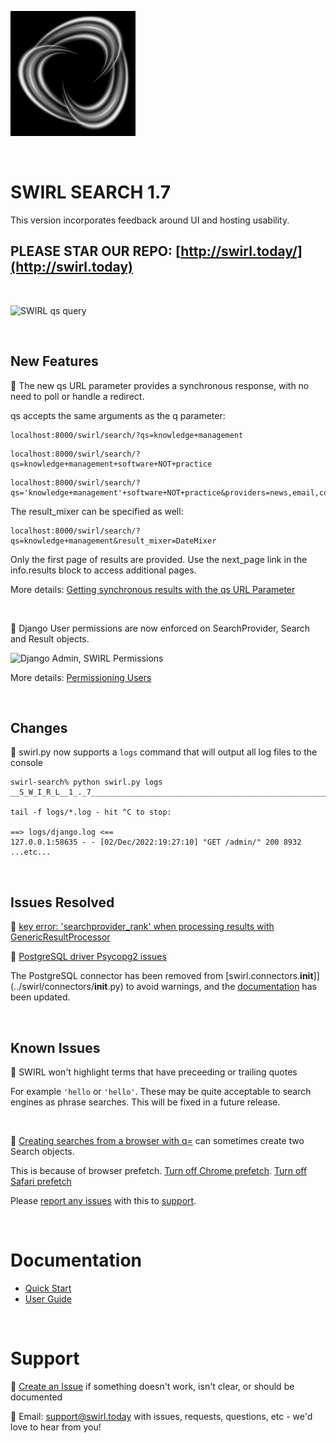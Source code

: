 ![SWIRL Logo](./images/swirl_logo_notext_200.jpg)

<br/>

# SWIRL SEARCH 1.7

This version incorporates feedback around UI and hosting usability. 

## PLEASE STAR OUR REPO: [http://swirl.today/](http://swirl.today)

<br/>

![SWIRL qs query](https://raw.githubusercontent.com/sidprobstein/swirl-search/main/docs/images/swirl_qs_parameter.png)

<br/>

## New Features

:small_blue_diamond: The new qs URL parameter provides a synchronous response, with no need to poll or handle a redirect. 

qs accepts the same arguments as the q parameter:

```
localhost:8000/swirl/search/?qs=knowledge+management
```

```
localhost:8000/swirl/search/?qs=knowledge+management+software+NOT+practice
```

```
localhost:8000/swirl/search/?qs='knowledge+management'+software+NOT+practice&providers=news,email,companies
```

The result_mixer can be specified as well:

```
localhost:8000/swirl/search/?qs=knowledge+management&result_mixer=DateMixer
```

Only the first page of results are provided. Use the next_page link in the info.results block to access additional pages.

More details: [Getting synchronous results with the qs URL Parameter](https://github.com/sidprobstein/swirl-search/wiki/2.-User-Guide#getting-synchronous-results-with-the-qs-url-parameter)

<br/>

:small_blue_diamond: Django User permissions are now enforced on SearchProvider, Search and Result objects.

![Django Admin, SWIRL Permissions](https://raw.githubusercontent.com/sidprobstein/swirl-search/main/docs/images/django_admin_console_permissions.png)
 
More details: [Permissioning Users](https://github.com/sidprobstein/swirl-search/wiki/5.-Admin-Guide#permissioning-users)

<br/>

## Changes

:small_blue_diamond: swirl.py now supports a ```logs``` command that will output all log files to the console

```
swirl-search% python swirl.py logs
__S_W_I_R_L__1_._7______________________________________________________________

tail -f logs/*.log - hit ^C to stop:

==> logs/django.log <==
127.0.0.1:58635 - - [02/Dec/2022:19:27:10] "GET /admin/" 200 8932
...etc...
```

<br/>

## Issues Resolved

:small_blue_diamond: [key error: 'searchprovider_rank' when processing results with GenericResultProcessor](https://github.com/sidprobstein/swirl-search/issues/67)

:small_blue_diamond: [PostgreSQL driver Psycopg2 issues](https://github.com/sidprobstein/swirl-search/issues/55)

The PostgreSQL connector has been removed from [swirl.connectors.__init__]](../swirl/connectors/__init__.py) to avoid warnings, and the [documentation](https://github.com/sidprobstein/swirl-search/wiki/4.-Object-Reference#installing-the-postgresql-driver) has been updated.

<br/>

## Known Issues

:small_blue_diamond: SWIRL won't highlight terms that have preceeding or trailing quotes

For example ```'hello``` or ```'hello'```. These may be quite acceptable to search engines as phrase searches. This will be fixed in a future release.

<br/>

:small_blue_diamond: [Creating searches from a browser with q=](https://github.com/sidprobstein/swirl-search/wiki/2.-User-Guide#creating-a-search-object-with-the-q-url-parameter) can sometimes create two Search objects. 

This is because of browser prefetch. [Turn off Chrome prefetch](https://www.technipages.com/google-chrome-prefetch). [Turn off Safari prefetch](https://stackoverflow.com/questions/29214246/how-to-turn-off-safaris-prefetch-feature)

Please [report any issues](https://github.com/sidprobstein/swirl-search/issues/) with this to [support](#support).

<br/>

# Documentation

* [Quick Start](https://github.com/sidprobstein/swirl-search/wiki/1.-Quick-Start)
* [User Guide](https://github.com/sidprobstein/swirl-search/wiki/2.-User-Guide)

<br/>

# Support

:small_blue_diamond: [Create an Issue](https://github.com/sidprobstein/swirl-search/issues) if something doesn't work, isn't clear, or should be documented

:small_blue_diamond: Email: [support@swirl.today](mailto:support@swirl.today) with issues, requests, questions, etc - we'd love to hear from you!
